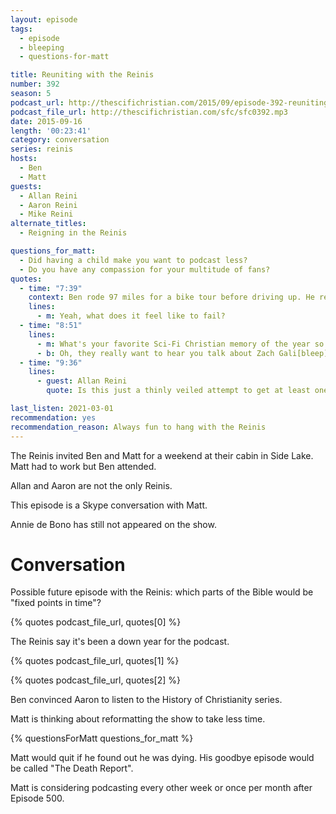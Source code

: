 ```yaml
---
layout: episode
tags:
  - episode
  - bleeping
  - questions-for-matt

title: Reuniting with the Reinis
number: 392
season: 5
podcast_url: http://thescifichristian.com/2015/09/episode-392-reuniting-with-the-reinis/
podcast_file_url: http://thescifichristian.com/sfc/sfc0392.mp3
date: 2015-09-16
length: '00:23:41'
category: conversation
series: reinis
hosts:
  - Ben
  - Matt
guests:
  - Allan Reini
  - Aaron Reini
  - Mike Reini
alternate_titles:
  - Reigning in the Reinis

questions_for_matt:
  - Did having a child make you want to podcast less?
  - Do you have any compassion for your multitude of fans?
quotes:
  - time: "7:39"
    context: Ben rode 97 miles for a bike tour before driving up. He regrets not making it 100 miles.
    lines:
      - m: Yeah, what does it feel like to fail?
  - time: "8:51"
    lines:
      - m: What's your favorite Sci-Fi Christian memory of the year so far?
      - b: Oh, they really want to hear you talk about Zach Gali[bleep]nakis.
  - time: "9:36"
    lines:
      - guest: Allan Reini
        quote: Is this just a thinly veiled attempt to get at least one more set of guests on so that everyone can vote for Rick Lee James as Guest of the Year?

last_listen: 2021-03-01
recommendation: yes
recommendation_reason: Always fun to hang with the Reinis
---
```


The Reinis invited Ben and Matt for a weekend at their cabin in Side Lake. Matt had to work but Ben attended.

Allan and Aaron are not the only Reinis.

This episode is a Skype conversation with Matt.

Annie de Bono has still not appeared on the show.



# Conversation

Possible future episode with the Reinis: which parts of the Bible would be "fixed points in time"?

{% quotes podcast_file_url, quotes[0] %}

The Reinis say it's been a down year for the podcast.

{% quotes podcast_file_url, quotes[1] %}

{% quotes podcast_file_url, quotes[2] %}

Ben convinced Aaron to listen to the History of Christianity series.

Matt is thinking about reformatting the show to take less time.

{% questionsForMatt questions_for_matt %}

Matt would quit if he found out he was dying. His goodbye episode would be called "The Death Report".

Matt is considering podcasting every other week or once per month after Episode 500.